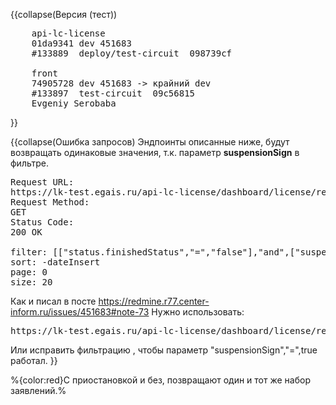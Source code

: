 <!-- #region(collapsed) [NAME] -->
{{collapse(Версия (тест))
<pre>
    api-lc-license
    01da9341 dev 451683
    #133889  deploy/test-circuit  098739cf

    front
    74905728 dev 451683 -> крайний dev
    #133897  test-circuit  09c56815 
    Evgeniy Serobaba
</pre>
}}
<!-- #endregion --> 
<!-- #region(collapsed) [NAME] -->

{{collapse(Ошибка запросов)
Эндпоинты описанные ниже, будут возвращать одинаковые значения, т.к. параметр **suspensionSign** в фильтре. 
<pre>
Request URL:
https://lk-test.egais.ru/api-lc-license/dashboard/license/request/page?filter=%5B%5B%22status.finishedStatus%22,%22=%22,%22false%22%5D,%22and%22,%5B%22suspensionSign%22,%22=%22,true%5D%5D&sort=-dateInsert&page=0&size=20
Request Method:
GET
Status Code:
200 OK

filter: [["status.finishedStatus","=","false"],"and",["suspensionSign","=",true]]
sort: -dateInsert
page: 0
size: 20
</pre>
Как и писал в посте https://redmine.r77.center-inform.ru/issues/451683#note-73
Нужно использовать:

<pre>
https://lk-test.egais.ru/api-lc-license/dashboard/license/request/page?suspensionSign=true
</pre>
Или исправить фильтрацию , чтобы параметр "suspensionSign","=",true работал.
}}
<!-- #endregion --> 
%{color:red}С приостановкой и без, позвращают один и тот же набор заявлений.%

